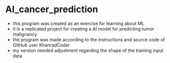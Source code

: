# AI_cancer_prediction
- this program was created as an exercise for learning about ML 
- it is a replicated project for creating a AI model for predicting tumor malignancy
- the program was made according to the instructions and source code of GitHub user KhanradCoder
- my version needed adjustment regarding the shape of the training input data 
